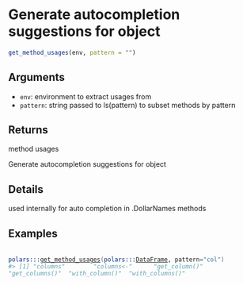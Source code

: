 # Generate autocompletion suggestions for object

```r
get_method_usages(env, pattern = "")
```

## Arguments

- `env`: environment to extract usages from
- `pattern`: string passed to ls(pattern) to subset methods by pattern

## Returns

method usages

Generate autocompletion suggestions for object

## Details

used internally for auto completion in .DollarNames methods

## Examples

<pre class='r-example'> <code> <span class='r-in'><span></span></span>
<span class='r-in'><span><span class='fu'>polars</span><span class='fu'>:::</span><span class='fu'><a href='https://rdrr.io/pkg/polars/man/get_method_usages.html'>get_method_usages</a></span><span class='op'>(</span><span class='fu'>polars</span><span class='fu'>:::</span><span class='va'><a href='https://rdrr.io/pkg/polars/man/DataFrame.html'>DataFrame</a></span>, pattern<span class='op'>=</span><span class='st'>"col"</span><span class='op'>)</span></span></span>
<span class='r-out co'><span class='r-pr'>#&gt;</span> [1] "columns"        "columns&lt;-"      "get_column()"   "get_columns()"  "with_column()"  "with_columns()"</span>
 </code></pre>